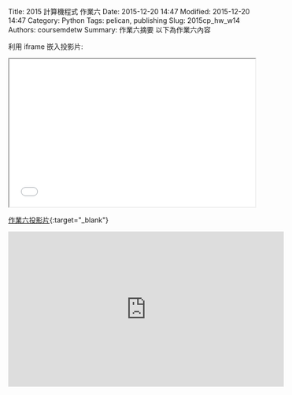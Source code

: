 Title: 2015 計算機程式 作業六
Date: 2015-12-20 14:47
Modified: 2015-12-20 14:47
Category: Python
Tags: pelican, publishing
Slug: 2015cp_hw_w14
Authors: coursemdetw
Summary: 作業六摘要
以下為作業六內容

利用 iframe 嵌入投影片:

<iframe src="simplest14.html" width="500" height="300"></iframe>

[作業六投影片](simplest14.html){:target="_blank"}

<iframe width="560" height="315" src="https://www.youtube.com/embed/yW5R3vN_ycA" frameborder="0" allowfullscreen></iframe>
